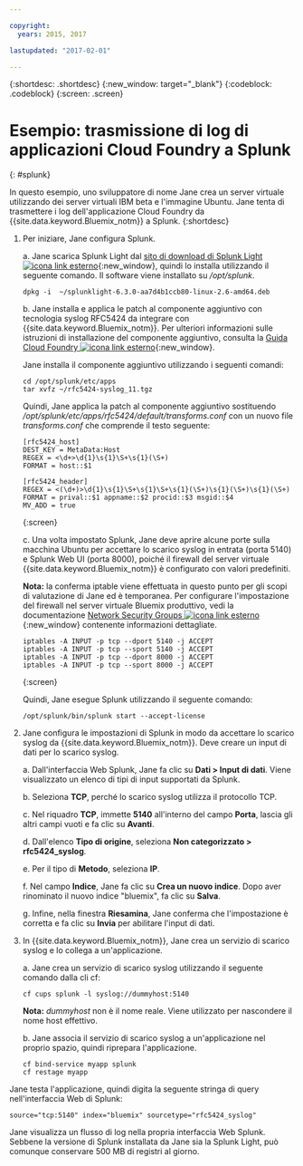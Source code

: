 ```yaml
---

copyright:
  years: 2015, 2017

lastupdated: "2017-02-01"

---
```



{:shortdesc: .shortdesc}
{:new_window: target="_blank"}
{:codeblock: .codeblock}
{:screen: .screen}


# Esempio: trasmissione di log di applicazioni Cloud Foundry a Splunk
{: #splunk}

In questo esempio, uno sviluppatore di nome Jane crea un server virtuale utilizzando dei server virtuali IBM beta e l'immagine Ubuntu.  Jane tenta di trasmettere i log dell'applicazione Cloud Foundry da {{site.data.keyword.Bluemix_notm}} a Splunk.
{:shortdesc}

  1. Per iniziare, Jane configura Splunk.

     a. Jane scarica Splunk Light dal [sito di download di Splunk Light ![icona link esterno](../icons/launch-glyph.svg "External link icon")](https://www.splunk.com/en_us/download/splunk-light.html){:new_window}, quindi lo installa utilizzando il seguente comando. Il software viene installato su */opt/splunk*.

	    ```
        dpkg -i  ~/splunklight-6.3.0-aa7d4b1ccb80-linux-2.6-amd64.deb
        ```

     b. Jane installa e applica le patch al componente aggiuntivo con tecnologia syslog RFC5424 da integrare con {{site.data.keyword.Bluemix_notm}}. Per ulteriori informazioni sulle istruzioni di installazione del componente aggiuntivo, consulta la [Guida Cloud Foundry ![icona link esterno](../icons/launch-glyph.svg "External link icon")](https://docs.cloudfoundry.org/devguide/services/integrate-splunk.html){:new_window}.

	    Jane installa il componente aggiuntivo utilizzando i seguenti comandi:

	    ```
        cd /opt/splunk/etc/apps
        tar xvfz ~/rfc5424-syslog_11.tgz
        ```

        Quindi, Jane applica la patch al componente aggiuntivo sostituendo */opt/splunk/etc/apps/rfc5424/default/transforms.conf* con un nuovo file *transforms.conf* che comprende il testo seguente:

	    ```
        [rfc5424_host]
        DEST_KEY = MetaData:Host
        REGEX = <\d+>\d{1}\s{1}\S+\s{1}(\S+)
        FORMAT = host::$1

        [rfc5424_header]
        REGEX = <(\d+)>\d{1}\s{1}\S+\s{1}\S+\s{1}(\S+)\s{1}(\S+)\s{1}(\S+)
        FORMAT = prival::$1 appname::$2 procid::$3 msgid::$4
        MV_ADD = true
        ```
        {:screen}

     c. Una volta impostato Splunk, Jane deve aprire alcune porte sulla macchina Ubuntu per accettare lo scarico syslog in entrata (porta 5140) e Splunk Web UI (porta 8000), poiché il firewall del server virtuale {{site.data.keyword.Bluemix_notm}} è configurato con valori predefiniti.

	    **Nota:** la conferma iptable viene effettuata in questo punto per gli scopi di valutazione di Jane ed è temporanea. Per configurare l'impostazione del firewall nel server virtuale Bluemix produttivo, vedi la documentazione [Network Security Groups ![icona link esterno](../icons/launch-glyph.svg "External link icon")](https://new-console.ng.bluemix.net/docs/services/networksecuritygroups/index.html){:new_window} contenente informazioni dettagliate.

	   ```
	   iptables -A INPUT -p tcp --dport 5140 -j ACCEPT
       iptables -A INPUT -p tcp --sport 5140 -j ACCEPT
       iptables -A INPUT -p tcp --dport 8000 -j ACCEPT
       iptables -A INPUT -p tcp --sport 8000 -j ACCEPT
	   ```
	   {:screen}

	   Quindi, Jane esegue Splunk utilizzando il seguente comando:

       ```
	   /opt/splunk/bin/splunk start --accept-license
       ```

  2. Jane configura le impostazioni di Splunk in modo da accettare lo scarico syslog da {{site.data.keyword.Bluemix_notm}}. Deve creare un input di dati per lo scarico syslog.

     a. Dall'interfaccia Web Splunk, Jane fa clic su **Dati > Input di dati**. Viene visualizzato un elenco di tipi di input supportati da Splunk.

     b. Seleziona **TCP**, perché lo scarico syslog utilizza il protocollo TCP.

     c. Nel riquadro **TCP**, immette **5140** all'interno del campo **Porta**, lascia gli altri campi vuoti e fa clic su **Avanti**.

     d. Dall'elenco **Tipo di origine**, seleziona **Non categorizzato > rfc5424_syslog**.

     e. Per il tipo di **Metodo**, seleziona **IP**.

     f. Nel campo **Indice**, Jane fa clic su **Crea un nuovo indice**. Dopo aver rinominato il nuovo indice "bluemix", fa clic su **Salva**.

     g. Infine, nella finestra **Riesamina**, Jane conferma che l'impostazione è corretta e fa clic su **Invia** per abilitare l'input di dati.

  3. In {{site.data.keyword.Bluemix_notm}}, Jane crea un servizio di scarico syslog e lo collega a un'applicazione.

     a. Jane crea un servizio di scarico syslog utilizzando il seguente comando dalla cli cf:

     ```
     cf cups splunk -l syslog://dummyhost:5140
     ```

     **Nota:** *dummyhost* non è il nome reale. Viene utilizzato per nascondere il nome host effettivo.

     b. Jane associa il servizio di scarico syslog a un'applicazione nel proprio spazio, quindi riprepara l'applicazione.

	 ```
     cf bind-service myapp splunk
     cf restage myapp
     ```


Jane testa l'applicazione, quindi digita la seguente stringa di query nell'interfaccia Web di Splunk:

```
source="tcp:5140" index="bluemix" sourcetype="rfc5424_syslog"
```

Jane visualizza un flusso di log nella propria interfaccia Web Splunk. Sebbene la versione di Splunk installata da Jane sia la Splunk Light, può comunque conservare 500 MB di registri al giorno.


